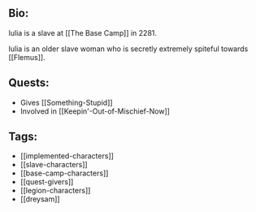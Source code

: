 ## Bio:

Iulia is a slave at [[The Base Camp]] in 2281.

Iulia is an older slave woman who is secretly extremely spiteful towards [[Flemus]].

## Quests:

- Gives [[Something-Stupid]]
- Involved in [[Keepin'-Out-of-Mischief-Now]]

## Tags:

- [[implemented-characters]]
- [[slave-characters]]
- [[base-camp-characters]]
- [[quest-givers]]
- [[legion-characters]]
- [[dreysam]]